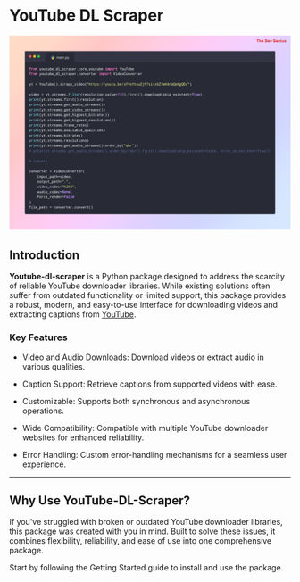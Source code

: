 # YouTube DL Scraper

![preview image](/images/preview.png)

## Introduction

**Youtube-dl-scraper** is a Python package designed to address the scarcity of reliable YouTube downloader libraries. While existing solutions often suffer from outdated functionality or limited support, this package provides a robust, modern, and easy-to-use interface for downloading videos and extracting captions from [YouTube](https://youtube.com).

### Key Features

-   Video and Audio Downloads: Download videos or extract audio in various qualities.

-   Caption Support: Retrieve captions from supported videos with ease.

-   Customizable: Supports both synchronous and asynchronous operations.

-   Wide Compatibility: Compatible with multiple YouTube downloader websites for enhanced reliability.

-   Error Handling: Custom error-handling mechanisms for a seamless user experience.

---

## Why Use YouTube-DL-Scraper?

If you've struggled with broken or outdated YouTube downloader libraries, this package was created with you in mind. Built to solve these issues, it combines flexibility, reliability, and ease of use into one comprehensive package.

Start by following the Getting Started guide to install and use the package.
